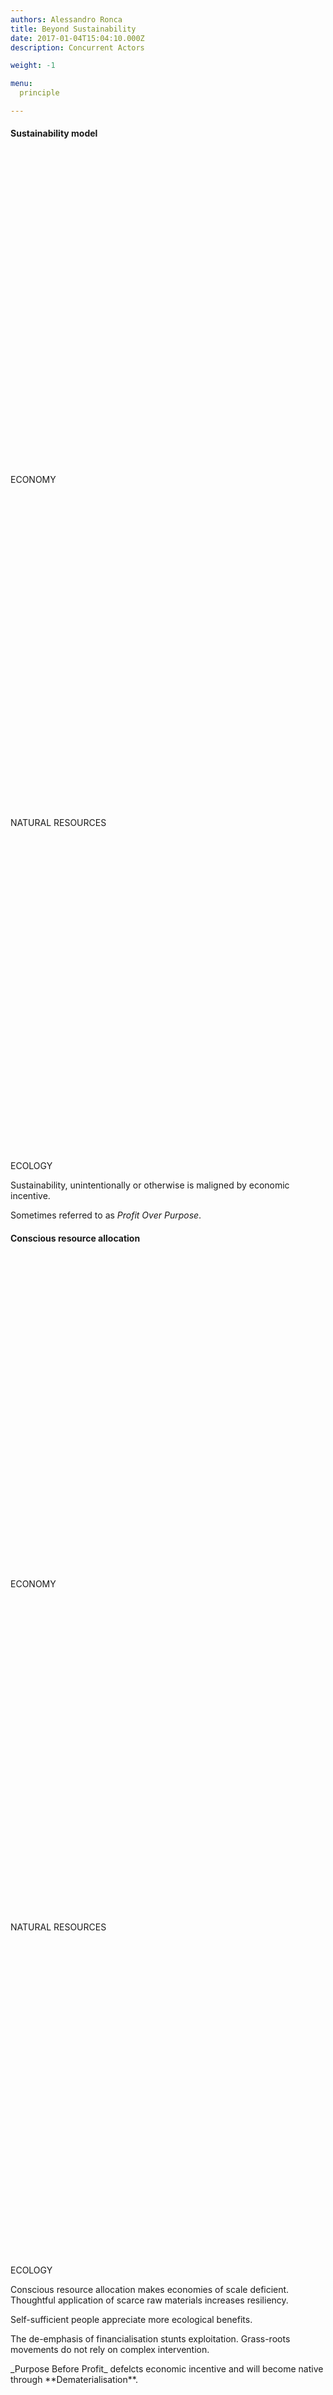 ```yaml
---
authors: Alessandro Ronca
title: Beyond Sustainability
date: 2017-01-04T15:04:10.000Z
description: Concurrent Actors

weight: -1

menu:
  principle

---
```


<!--Add a profile partial to replace each of the author refrences.-->

<!--In the section Beyond sustainability  i think that after the image of  ECONOMY( X) NATURAL RESORCE – ECOLOGY I think we have to better explain the reason     of the “X” on economy. Something like” Conscious resource allocation and intervening of ecology system  improvement will probably reduce the need of money, strengthening the economy without necessarily making it grow”. 
-->
<!--

The&nbsp;Three Actors

Principles of Sufficiency

Three Competing Interactions
Three Principle Interactions

Three Principle Connections

Three Vital Inter-relationships

Three adaptive

Our meta relationship with the environment

We have a call X

relation
fertile
border
margine

What are: "Ecological" "interations" "economic" "natural resources" (as a holistic system)?
https://www.conserve-energy-future.com/human-environmental-interaction-examples.php

Human interactions with our planet depend on an analogy to a pl.

The economy meshes with natural resources, like a gear box, they need to travel without contradiction together, otherwise the car will stall.

the engine is making a noise, maybe we're not changing the gears properly.


economy+natural resources 
car = planet
the engine is making a noise = ecology 
engine = photosynthesis


energy

At the edges x


Compass direction
Align

The Competing Direction

The New Standard
These physical X
Make HEFTS free, reduce the energy that goes into making things and build ... the goals are democratised.

What are material natural resource allocations trying to say?
What is economic stagnation communicating?
What is the climate crisis trying to communicate?
-->


<!--draft: true-->
<!--
#assignment: Conscious resource allocation
#location: Global
#image: /img/DSCN0436-2x.JPG
#subhead: "Conscious resource allocation"
#snippet: https://codepen.io/inspiredlabs/pen/dBxGmM?editors=1100
-->

<!-- {{<flickity src="img/1da1f2-twitter.svg" title="Beginning construction" color="white" selectCell="flkty.selectCell( value, isWrapped, isInstant )" >}} -->

#### Sustainability model


<div class="fl w-100 f8 f6-m f5-l tc mt4 mb4" id=sustainability>
<div class="w-third pr2 fl">
<svg viewBox="0 0 128 128" class="bg-dark-green br-100 mr-auto ml-auto no-select" alt="">
	<use xlink:href="#up-arrow"></use>
</svg>
<p>ECONOMY</p>
</div>
<div class="w-third f8 f6-m f5-l tc pr1 pl1 fl">
<svg viewBox="0 0 128 128" class="bg-red br-100 mr-auto ml-auto no-select" alt="">
<use xlink:href="#down-arrow"></use>
</svg>
<p>NATURAL RESOURCES</p>
</div>
<div class="w-third f8 f6-m f5-l tc pl2 fl">
<svg viewBox="0 0 128 128" class="bg-red br-100 mr-auto ml-auto no-select" alt="">
<use xlink:href="#down-arrow"></use>
</svg>
<p>ECOLOGY</p>
</div>
</div>
</div>


Sustainability, unintentionally or otherwise is maligned by economic incentive.

Sometimes referred to as _Profit Over Purpose_.

<!--At scale, there is always a way to "game the system".-->

#### Conscious resource allocation


<div class="fl w-100 f8 f6-m f5-l tc mt4 mb4" id=conscious-resource-allocation>
<div class="w-third pr2 fl">
<svg viewBox="0 0 128 128" class="bg-gray br-100 mr-auto ml-auto no-select" alt="">
	<use xlink:href="#croxx"></use>
</svg>
<p>ECONOMY</p>
</div>
<div class="w-third f8 f6-m f5-l tc pr1 pl1 fl">
<svg viewBox="0 0 128 128" class="bg-dark-green br-100 mr-auto ml-auto no-select" alt="">
<use xlink:href="#up-arrow"></use>
</svg>
<p>NATURAL RESOURCES</p>
</div>
<div class="w-third f8 f6-m f5-l tc pl2 fl">
<svg viewBox="0 0 128 128" class="bg-dark-green br-100 mr-auto ml-auto no-select" alt="">
<use xlink:href="#up-arrow"></use>
</svg>
<p>ECOLOGY</p>
</div>
</div>


Conscious resource allocation makes economies of scale deficient. Thoughtful application of scarce raw materials increases resiliency.

Self-sufficient people appreciate more ecological benefits.

The de-emphasis of financialisation stunts exploitation. Grass-roots movements do not rely on complex intervention.

<!--Differing from sustainability--> _Purpose Before Profit_ defelcts economic&nbsp;incentive and will become native through **Dematerialisation**.





